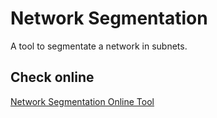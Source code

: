 # Network Segmentation

A tool to segmentate a network in subnets.

## Check online

[Network Segmentation Online Tool](https://jibaru.github.io/network-segmentation/)
